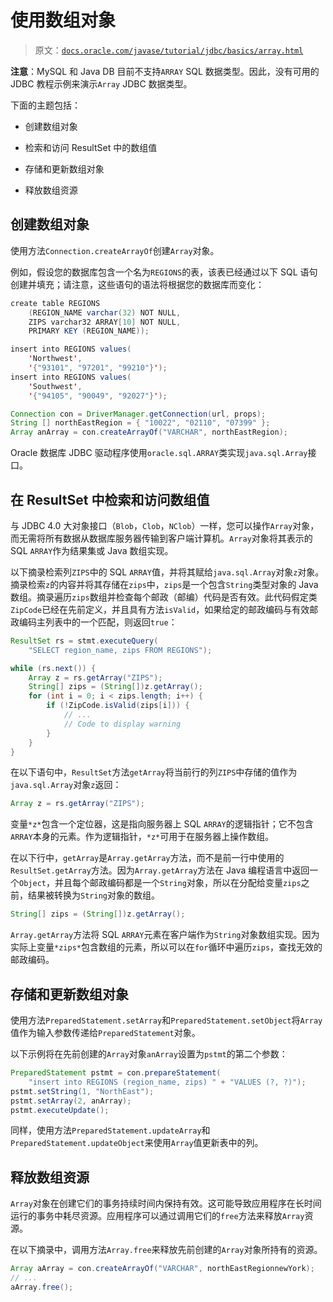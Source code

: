 # 使用数组对象

> 原文：[`docs.oracle.com/javase/tutorial/jdbc/basics/array.html`](https://docs.oracle.com/javase/tutorial/jdbc/basics/array.html)

**注意**：MySQL 和 Java DB 目前不支持`ARRAY` SQL 数据类型。因此，没有可用的 JDBC 教程示例来演示`Array` JDBC 数据类型。

下面的主题包括：

+   创建数组对象

+   检索和访问 ResultSet 中的数组值

+   存储和更新数组对象

+   释放数组资源

## 创建数组对象

使用方法`Connection.createArrayOf`创建`Array`对象。

例如，假设您的数据库包含一个名为`REGIONS`的表，该表已经通过以下 SQL 语句创建并填充；请注意，这些语句的语法将根据您的数据库而变化：

```java
create table REGIONS
    (REGION_NAME varchar(32) NOT NULL,
    ZIPS varchar32 ARRAY[10] NOT NULL,
    PRIMARY KEY (REGION_NAME));

insert into REGIONS values(
    'Northwest',
    '{"93101", "97201", "99210"}');
insert into REGIONS values(
    'Southwest',
    '{"94105", "90049", "92027"}');

```

```java
Connection con = DriverManager.getConnection(url, props);
String [] northEastRegion = { "10022", "02110", "07399" };
Array anArray = con.createArrayOf("VARCHAR", northEastRegion);

```

Oracle 数据库 JDBC 驱动程序使用`oracle.sql.ARRAY`类实现`java.sql.Array`接口。

## 在 ResultSet 中检索和访问数组值

与 JDBC 4.0 大对象接口（`Blob`，`Clob`，`NClob`）一样，您可以操作`Array`对象，而无需将所有数据从数据库服务器传输到客户端计算机。`Array`对象将其表示的 SQL `ARRAY`作为结果集或 Java 数组实现。

以下摘录检索列`ZIPS`中的 SQL `ARRAY`值，并将其赋给`java.sql.Array`对象`z`对象。摘录检索`z`的内容并将其存储在`zips`中，`zips`是一个包含`String`类型对象的 Java 数组。摘录遍历`zips`数组并检查每个邮政（邮编）代码是否有效。此代码假定类`ZipCode`已经在先前定义，并且具有方法`isValid`，如果给定的邮政编码与有效邮政编码主列表中的一个匹配，则返回`true`：

```java
ResultSet rs = stmt.executeQuery(
    "SELECT region_name, zips FROM REGIONS");

while (rs.next()) {
    Array z = rs.getArray("ZIPS");
    String[] zips = (String[])z.getArray();
    for (int i = 0; i < zips.length; i++) {
        if (!ZipCode.isValid(zips[i])) {
            // ...
            // Code to display warning
        }
    }
}

```

在以下语句中，`ResultSet`方法`getArray`将当前行的列`ZIPS`中存储的值作为`java.sql.Array`对象`z`返回：

```java
Array z = rs.getArray("ZIPS");

```

变量`*z*`包含一个定位器，这是指向服务器上 SQL `ARRAY`的逻辑指针；它不包含`ARRAY`本身的元素。作为逻辑指针，`*z*`可用于在服务器上操作数组。

在以下行中，`getArray`是`Array.getArray`方法，而不是前一行中使用的`ResultSet.getArray`方法。因为`Array.getArray`方法在 Java 编程语言中返回一个`Object`，并且每个邮政编码都是一个`String`对象，所以在分配给变量`zips`之前，结果被转换为`String`对象的数组。

```java
String[] zips = (String[])z.getArray();

```

`Array.getArray`方法将 SQL `ARRAY`元素在客户端作为`String`对象数组实现。因为实际上变量`*zips*`包含数组的元素，所以可以在`for`循环中遍历`zips`，查找无效的邮政编码。

## 存储和更新数组对象

使用方法`PreparedStatement.setArray`和`PreparedStatement.setObject`将`Array`值作为输入参数传递给`PreparedStatement`对象。

以下示例将在先前创建的`Array`对象`anArray`设置为`pstmt`的第二个参数：

```java
PreparedStatement pstmt = con.prepareStatement(
    "insert into REGIONS (region_name, zips) " + "VALUES (?, ?)");
pstmt.setString(1, "NorthEast");
pstmt.setArray(2, anArray);
pstmt.executeUpdate();

```

同样，使用方法`PreparedStatement.updateArray`和`PreparedStatement.updateObject`来使用`Array`值更新表中的列。

## 释放数组资源

`Array`对象在创建它们的事务持续时间内保持有效。这可能导致应用程序在长时间运行的事务中耗尽资源。应用程序可以通过调用它们的`free`方法来释放`Array`资源。

在以下摘录中，调用方法`Array.free`来释放先前创建的`Array`对象所持有的资源。

```java
Array aArray = con.createArrayOf("VARCHAR", northEastRegionnewYork);
// ...
aArray.free();

```

